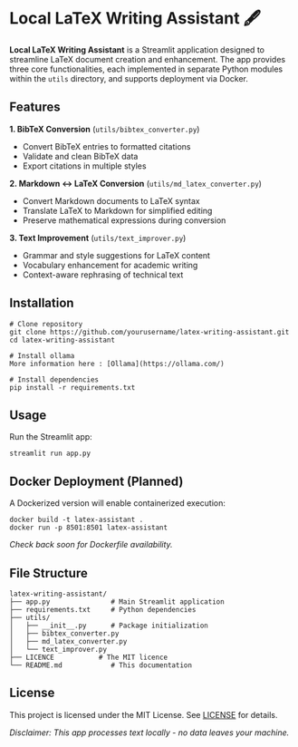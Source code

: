 # Local LaTeX Writing Assistant 🖋️  

**Local LaTeX Writing Assistant** is a Streamlit application designed to streamline LaTeX document creation and enhancement. The app provides three core functionalities, each implemented in separate Python modules within the `utils` directory, and supports deployment via Docker.  


## Features  
**1. BibTeX Conversion** (`utils/bibtex_converter.py`)  
- Convert BibTeX entries to formatted citations  
- Validate and clean BibTeX data  
- Export citations in multiple styles  

**2. Markdown ↔ LaTeX Conversion** (`utils/md_latex_converter.py`)  
- Convert Markdown documents to LaTeX syntax  
- Translate LaTeX to Markdown for simplified editing  
- Preserve mathematical expressions during conversion  

**3. Text Improvement** (`utils/text_improver.py`)  
- Grammar and style suggestions for LaTeX content  
- Vocabulary enhancement for academic writing  
- Context-aware rephrasing of technical text  


## Installation  
```
# Clone repository  
git clone https://github.com/yourusername/latex-writing-assistant.git  
cd latex-writing-assistant  

# Install ollama
More information here : [Ollama](https://ollama.com/)

# Install dependencies  
pip install -r requirements.txt  
```  

## Usage  
Run the Streamlit app:  
```
streamlit run app.py  
```  

## Docker Deployment (Planned)  
A Dockerized version will enable containerized execution:  
```
docker build -t latex-assistant .  
docker run -p 8501:8501 latex-assistant  
```  
*Check back soon for Dockerfile availability.*  


## File Structure  
```
latex-writing-assistant/  
├── app.py               # Main Streamlit application  
├── requirements.txt     # Python dependencies  
├── utils/  
│   ├── __init__.py      # Package initialization  
│   ├── bibtex_converter.py  
│   ├── md_latex_converter.py  
│   └── text_improver.py  
├── LICENCE           # The MIT licence 
└── README.md            # This documentation  
```  


## License  
This project is licensed under the MIT License. See [LICENSE](LICENSE) for details.  

*Disclaimer: This app processes text locally - no data leaves your machine.*  
